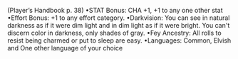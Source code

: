 (Player’s Handbook p. 38) •STAT Bonus: CHA +1, +1 to any one other stat •Effort Bonus: +1 to any effort category. •Darkvision: You can see in natural darkness as if it were dim light and in dim light as if it were bright. You can't discern color in darkness, only shades of gray. •Fey Ancestry: All rolls to resist being charmed or put to sleep are easy. •Languages: Common, Elvish and One other language of your choice